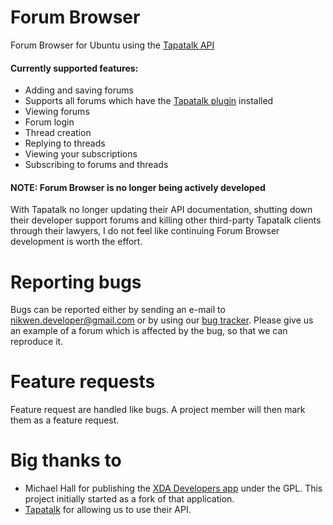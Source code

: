 # Forum Browser #

Forum Browser for Ubuntu using the [Tapatalk API](https://tapatalk.com/api.php)

#### Currently supported features: ####

* Adding and saving forums
* Supports all forums which have the [Tapatalk plugin](https://tapatalk.com/partners.php) installed
* Viewing forums
* Forum login
* Thread creation
* Replying to threads
* Viewing your subscriptions
* Subscribing to forums and threads

#### NOTE: Forum Browser is no longer being actively developed ####

With Tapatalk no longer updating their API documentation, shutting down their developer support forums and killing other third-party Tapatalk clients through their lawyers, I do not feel like continuing Forum Browser development is worth the effort.

# Reporting bugs #

Bugs can be reported either by sending an e-mail to nikwen.developer@gmail.com or by using our [bug tracker](https://github.com/nikwen/forum-app/issues). Please give us an example of a forum which is affected by the bug, so that we can reproduce it.

# Feature requests #

Feature request are handled like bugs. A project member will then mark them as a feature request.

# Big thanks to #

* Michael Hall for publishing the [XDA Developers app](https://code.launchpad.net/~xda-app-developers/xda-developers-app/trunk) under the GPL. This project initially started as a fork of that application.
* [Tapatalk](https://tapatalk.com) for allowing us to use their API.
